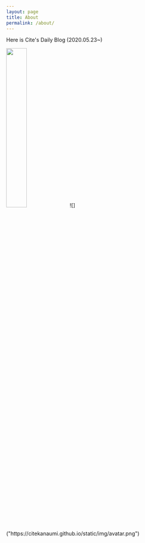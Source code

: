 ```yaml
---
layout: page
title: About
permalink: /about/
---
```


Here is Cite's Daily Blog (2020.05.23~)

<img src="https://citekanaumi.github.io/static/img/avatar.png" width=33%>
![]("https://citekanaumi.github.io/static/img/avatar.png")
